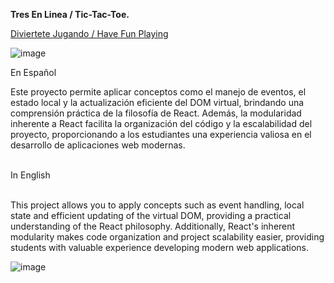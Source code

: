 <strong> Tres En Linea / Tic-Tac-Toe. </strong> <br>

<a href="https://tres-en-linea97.netlify.app/">Diviertete Jugando / Have Fun Playing</a>

![image](https://github.com/MauroGarcia-97/Tres-En-Linea/assets/150713356/ba5bcbe2-66a6-47b9-b3ab-bf99fcddcb6f)

En Español <br> 

Este proyecto permite aplicar conceptos como el manejo de eventos, el estado local y la actualización eficiente del DOM virtual, brindando una comprensión práctica de la filosofía de React. Además, la modularidad inherente a React facilita la organización del código y la escalabilidad del proyecto, proporcionando a los estudiantes una experiencia valiosa en el desarrollo de aplicaciones web modernas. <br> <br>

In English<br> <br>

This project allows you to apply concepts such as event handling, local state and efficient updating of the virtual DOM, providing a practical understanding of the React philosophy. Additionally, React's inherent modularity makes code organization and project scalability easier, providing students with valuable experience developing modern web applications.

![image](https://github.com/MauroGarcia-97/Tres-En-Linea/assets/150713356/7911799c-12b5-41bb-8987-b0b000957608)

